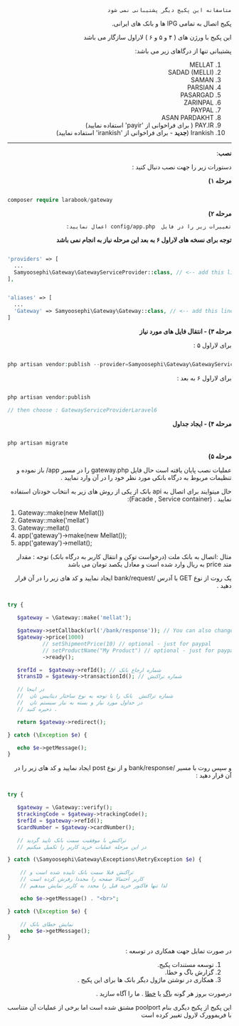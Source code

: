 <div dir="rtl">


```
متاسفانه این پکیج دیگر پشتیبانی نمی شود
```

پکیج اتصال به تمامی IPG ها و  بانک های ایرانی.

این پکیج با ورژن های
(  ۴ و ۵ و ۶  )
 لاراول سازگار می باشد


پشتیبانی تنها از درگاهای زیر می باشد:
 1. MELLAT
 2. SADAD (MELLI)
 3. SAMAN
 4. PARSIAN
 5. PASARGAD
 6. ZARINPAL
 7. PAYPAL 
 8. ASAN PARDAKHT 
 9. PAY.IR ( برای فراخوانی از 'payir' استفاده نمایید)
 10. Irankish (**جدید** -  برای فراخوانی از 'irankish' استفاده نمایید)
----------


**نصب**:

دستورات زیر را جهت نصب دنبال کنید :

**مرحله ۱)**

</div>


```php

composer require larabook/gateway

```   

<div dir="rtl">
 
**مرحله ۲)**

    تغییرات زیر را در فایل  config/app.php اعمال نمایید:

**توجه برای نسخه های لاراول ۶ به بعد  این مرحله نیاز به انجام نمی باشد** 

</div>

```php

'providers' => [
  ...
  Samyoosephi\Gateway\GatewayServiceProvider::class, // <-- add this line at the end of provider array
],


'aliases' => [
  ...
  'Gateway' => Samyoosephi\Gateway\Gateway::class, // <-- add this line at the end of aliases array
]

```



<div dir="rtl">

**مرحله ۳) - انتقال فایل های مورد نیاز**

برای لاراول ۵ :
</div>

```php

php artisan vendor:publish --provider=Samyoosephi\Gateway\GatewayServiceProviderLaravel5

```

<div dir="rtl">
برای لاراول ۶ به بعد :
</div>

```php

php artisan vendor:publish 

// then choose : GatewayServiceProviderLaravel6

```

<div dir="rtl"> 

**مرحله ۴) - ایجاد جداول**

</div>

```php

php artisan migrate

```


<div dir="rtl"> 
 
**مرحله ۵)**

عملیات نصب پایان یافته است حال فایل gateway.php را در مسیر app/  باز نموده و  تنظیمات مربوط به درگاه بانکی مورد نظر خود را در آن وارد نمایید .

حال میتوایند برای اتصال به api  بانک  از یکی از روش های زیر به انتخاب خودتان استفاده نمایید . (Facade , Service container):
</div>
 
 1. Gateway::make(new Mellat())
 2. Gateway::make('mellat')
 3. Gateway::mellat()
 4. app('gateway')->make(new Mellat());
 5. app('gateway')->mellat();
 
<div dir="rtl">

 مثال :‌اتصال به بانک ملت (درخواست توکن و انتقال کاربر به درگاه بانک)
توجه :‌ مقدار متد price   به ریال وارد شده است و معادل یکصد تومان می باشد

یک روت از نوع GET با آدرس /bank/request ایجاد نمایید و کد های زیر را در آن قرار دهید .

</div>


```php

try {

   $gateway = \Gateway::make('mellat');

   $gateway->setCallback(url('/bank/response')); // You can also change the callback
   $gateway->price(1000)
           // setShipmentPrice(10) // optional - just for paypal
           // setProductName("My Product") // optional - just for paypal
           ->ready();

   $refId =  $gateway->refId(); // شماره ارجاع بانک
   $transID = $gateway->transactionId(); // شماره تراکنش

   // در اینجا
   //  شماره تراکنش  بانک را با توجه به نوع ساختار دیتابیس تان 
   //  در جداول مورد نیاز و بسته به نیاز سیستم تان
   // ذخیره کنید .

   return $gateway->redirect();

} catch (\Exception $e) {

   echo $e->getMessage();
}

```

<div dir="rtl">

 و سپس روت با مسیر /bank/response  و از نوع post  ایجاد نمایید و کد های زیر را در آن قرار دهید :

</div>


```php

try { 

   $gateway = \Gateway::verify();
   $trackingCode = $gateway->trackingCode();
   $refId = $gateway->refId();
   $cardNumber = $gateway->cardNumber();

   // تراکنش با موفقیت سمت بانک تایید گردید
   // در این مرحله عملیات خرید کاربر را تکمیل میکنیم

} catch (\Samyoosephi\Gateway\Exceptions\RetryException $e) {

    // تراکنش قبلا سمت بانک تاییده شده است و
    // کاربر احتمالا صفحه را مجددا رفرش کرده است
    // لذا تنها فاکتور خرید قبل را مجدد به کاربر نمایش میدهیم

    echo $e->getMessage() . "<br>";

} catch (\Exception $e) {

    // نمایش خطای بانک
    echo $e->getMessage();
}

```

<div dir="rtl">
 
در صورت تمایل جهت همکاری در توسعه   :

 1. توسعه مستندات پکیج.
 2. گزارش باگ و خطا.
 3. همکاری در نوشتن ماژول دیگر بانک ها برای این پکیج .


درصورت بروز هر گونه 
 [باگ](https://github.com/larabook/gateway/issues) یا [خطا](https://github.com/larabook/gateway/issues)  .
  ما را آگاه سازید .
  
این پکیج از پکیج دیگری بنام  poolport  مشتق شده است اما برخی از عملیات آن متناسب با فریموورک لارول تغییر کرده است
</div>
